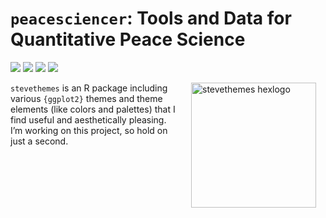 
# `peacesciencer`: Tools and Data for Quantitative Peace Science

[![](https://www.r-pkg.org/badges/version/stevethemes?color=green)](https://cran.r-project.org/package=stevethemes)
[![](http://cranlogs.r-pkg.org/badges/grand-total/stevethemes?color=green)](https://cran.r-project.org/package=stevethemes)
[![](http://cranlogs.r-pkg.org/badges/last-month/stevethemes?color=green)](https://cran.r-project.org/package=stevethemes)
[![](http://cranlogs.r-pkg.org/badges/last-week/stevethemes?color=green)](https://cran.r-project.org/package=stevethemes)

<img src="http://svmiller.com/images/stevethemes-hexlogo.png" alt="stevethemes  hexlogo" align="right" width="200" style="padding: 0 15px; float: right;"/>

`stevethemes` is an R package including various `{ggplot2}` themes and
theme elements (like colors and palettes) that I find useful and
aesthetically pleasing. I’m working on this project, so hold on just a
second.
